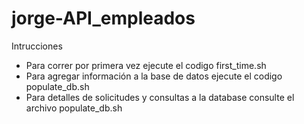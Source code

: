 # jorge-API_empleados

Intrucciones

- Para correr por primera vez ejecute el codigo first_time.sh
- Para agregar información a la base de datos ejecute el codigo populate_db.sh
- Para detalles de solicitudes y consultas a la database consulte el archivo populate_db.sh
